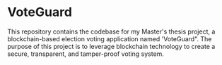 # VoteGuard
This repository contains the codebase for my Master's thesis project, a blockchain-based election voting application named 'VoteGuard". The purpose of this project is to leverage blockchain technology to create a secure, transparent, and tamper-proof voting system.
